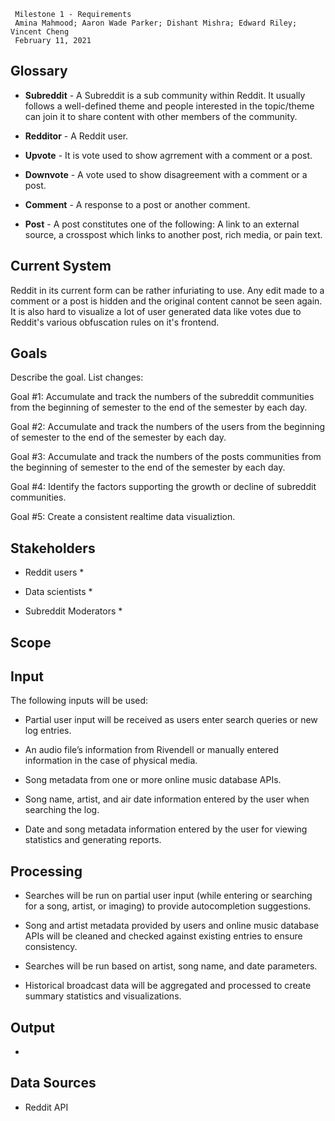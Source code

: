 ```
 Milestone 1 - Requirements
 Amina Mahmood; Aaron Wade Parker; Dishant Mishra; Edward Riley; Vincent Cheng
 February 11, 2021
```

## Glossary

* __Subreddit__ - A Subreddit is a sub community within Reddit. It usually follows a well-defined theme and people interested in the topic/theme can join it to share content with other members of the community.

* __Redditor__ - A Reddit user.

* __Upvote__ - It is vote used to show agrrement with a comment or a post.

* __Downvote__ - A vote used to show disagreement with a comment or a post.

* __Comment__ - A response to a post or another comment.

* __Post__ - A post constitutes one of the following: A link to an external source, a crosspost which links to another post, rich media, or pain text.


## Current System

Reddit in its current form can be rather infuriating to use. Any edit made to a comment or a post is hidden and the original content cannot be seen again. It is also hard to visualize a lot of user generated data like votes due to Reddit's various obfuscation rules on it's frontend. 


## Goals

Describe the goal. List changes:

Goal #1: Accumulate and track the numbers of the subreddit communities from the beginning of semester to the end of the semester by each day.

Goal #2: Accumulate and track the numbers of the users from the beginning of semester to the end of the semester by each day.

Goal #3: Accumulate and track the numbers of the posts communities from the beginning of semester to the end of the semester by each day.

Goal #4: Identify the factors supporting the growth or decline of subreddit communities. 

Goal #5: Create a consistent realtime data visualiztion.


## Stakeholders

* Reddit users
    * 
        
* Data scientists
    * 

* Subreddit Moderators
    * 


## Scope


## Input

The following inputs will be used:

* Partial user input will be received as users enter search queries or new log entries.

* An audio file’s information from Rivendell or manually entered information in the case of physical media.

* Song metadata from one or more online music database APIs.

* Song name, artist, and air date information entered by the user when searching the log.

* Date and song metadata information entered by the user for viewing statistics and generating reports.


## Processing

* Searches will be run on partial user input (while entering or searching for a song, artist, or imaging) to provide autocompletion suggestions.

* Song and artist metadata provided by users and online music database APIs will be cleaned and checked against existing entries to ensure consistency.

* Searches will be run based on artist, song name, and date parameters.

* Historical broadcast data will be aggregated and processed to create summary statistics and visualizations.


## Output

* 


## Data Sources

* Reddit API
